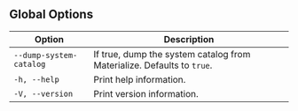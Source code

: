 ## Global Options

| Option                      | Description                                                                                     |
|----------------------------|------------------------------------------------------------------------------------------------|
| `--dump-system-catalog`    | If true, dump the system catalog from Materialize. Defaults to `true`.                         |
| `-h, --help`               | Print help information.                                                                         |
| `-V, --version`            | Print version information.                                                                      |

